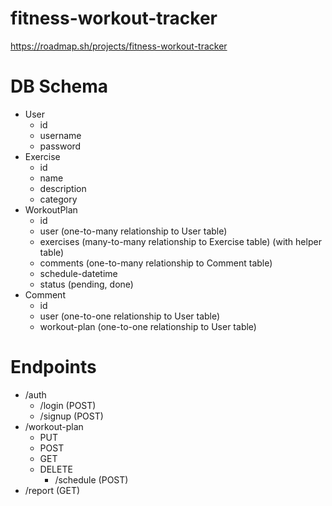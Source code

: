 # fitness-workout-tracker

https://roadmap.sh/projects/fitness-workout-tracker

# DB Schema

- User
    - id
    - username
    - password
- Exercise
    - id
    - name
    - description
    - category
- WorkoutPlan
    - id
    - user (one-to-many relationship to User table)
    - exercises (many-to-many relationship to Exercise table) (with helper table)
    - comments (one-to-many relationship to Comment table)
    - schedule-datetime
    - status (pending, done)
- Comment
    - id
    - user (one-to-one relationship to User table)
    - workout-plan (one-to-one relationship to User table)

# Endpoints

- /auth
    - /login (POST)
    - /signup (POST)
- /workout-plan
    - PUT
    - POST
    - GET
    - DELETE
        - /schedule (POST)
- /report (GET)
